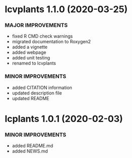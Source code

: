 lcvplants 1.1.0 (2020-03-25)
=========================
### MAJOR IMPROVEMENTS
  * fixed R CMD check warnings
  * migrated documentation to Roxygen2
  * added a vignette
  * added webpage
  * added unit testing
  * renamed to lcvplants

### MINOR IMPROVEMENTS
  * added CITATION information
  * updated description file
  * updated README

lcplants 1.0.1 (2020-02-03)
=========================
### MINOR IMPROVEMENTS
  * added README.md
  * added NEWS.md
  